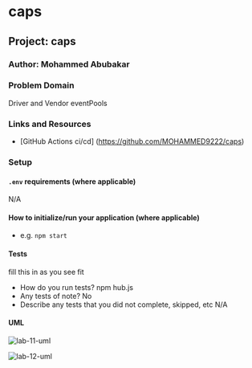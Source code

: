 # caps

## Project: caps

### Author: Mohammed Abubakar

### Problem Domain

Driver and Vendor eventPools

### Links and Resources

- [GitHub Actions ci/cd] (https://github.com/MOHAMMED9222/caps)

### Setup

#### `.env` requirements (where applicable)

N/A

#### How to initialize/run your application (where applicable)

- e.g. `npm start`

#### Tests

fill this in as you see fit
- How do you run tests?
npm hub.js
- Any tests of note?
No
- Describe any tests that you did not complete, skipped, etc
N/A

#### UML

![lab-11-uml](https://github.com/MOHAMMED9222/caps/assets/122310719/5e7fd355-8fde-490d-be7d-ba0abb0f05ae)

![lab-12-uml](https://github.com/MOHAMMED9222/caps/assets/122310719/677729b6-633e-4076-8be3-db0ac3a6e289)
